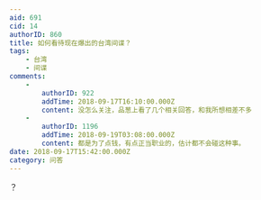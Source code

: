```yaml
---
aid: 691
cid: 14
authorID: 860
title: 如何看待现在爆出的台湾间谍？
tags:
    - 台湾
    - 间谍
comments:
    -
        authorID: 922
        addTime: 2018-09-17T16:10:00.000Z
        content: 没怎么关注，品葱上看了几个相关回答，和我所想相差不多
    -
        authorID: 1196
        addTime: 2018-09-19T03:08:00.000Z
        content: 都是为了点钱，有点正当职业的，估计都不会碰这种事。
date: 2018-09-17T15:42:00.000Z
category: 问答
---
```


？
